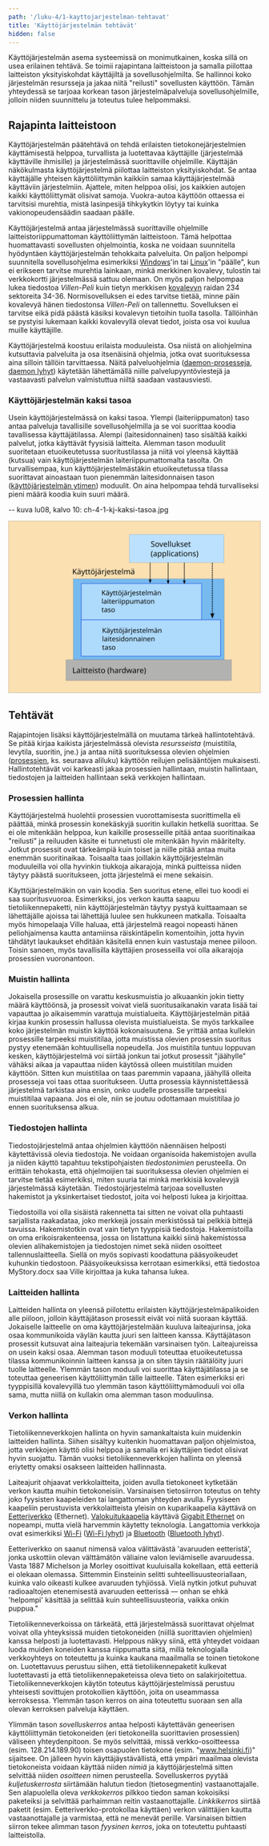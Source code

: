 ```yaml
---
path: '/luku-4/1-kayttojarjestelman-tehtavat'
title: 'Käyttöjärjestelmän tehtävät'
hidden: false
---
```


<div>
<lead>Käyttöjärjestelmän asema systeemissä on monimutkainen, koska sillä on usea erilainen tehtävä. Se toimii rajapintana laitteistoon ja samalla piilottaa laitteiston yksityiskohdat käyttäjiltä ja sovellusohjelmilta. Se hallinnoi koko järjestelmän resursseja ja jakaa niitä "reilusti" sovellusten käyttöön. Tämän yhteydessä se tarjoaa korkean tason järjestelmäpalveluja sovellusohjelmille, jolloin niiden suunnittelu ja toteutus tulee helpommaksi.</lead>
</div>

## Rajapinta laitteistoon
Käyttöjärjestelmän päätehtävä on tehdä erilaisten tietokonejärjestelmien käyttämisestä helppoa, turvallista ja luotettavaa käyttäjille (järjestelmää käyttäville ihmisille) ja järjestelmässä suorittaville ohjelmille. Käyttäjän näkökulmasta käyttöjärjestelmä piilottaa laitteiston yksityiskohdat. Se antaa käyttäjälle yhteisen käyttöliittymän kaikkiin samaa käyttäjärjestelmää käyttäviin järjestelmiin. Ajattele, miten helppoa olisi, jos kaikkien autojen kaikki käyttöliittymät olisivat samoja. Vuokra-autoa käyttöön ottaessa ei tarvitsisi murehtia, mistä lasinpesijä tihkykytkin löytyy tai kuinka vakionopeudensäädin saadaan päälle.

Käyttöjärjestelmä antaa järjestelmässä suorittaville ohjelmille laitteistoriippumattoman käyttöliittymän laitteistoon. Tämä helpottaa huomattavasti sovellusten ohjelmointia, koska ne voidaan suunnitella hyödyntäen käyttöjärjestelmän tehokkaita palveluita. On paljon helpompi suunnitella sovellusohjelma esimerkiksi [Windows](https://fi.wikipedia.org/wiki/Windows)'in tai [Linux](https://fi.wikipedia.org/wiki/Linux)'in "päälle", kun ei erikseen tarvitse murehtia lainkaan, minkä merkkinen kovalevy, tulostin tai verkkokortti järjestelmässä sattuu olemaan. On myös paljon helpompaa lukea tiedostoa _Villen-Peli_ kuin tietyn merkkisen [kovalevyn](https://fi.wikipedia.org/wiki/Kiintolevy) raidan 234 sektoreita 34-36. Normisovelluksen ei edes tarvitse tietää, minne päin kovalevyä hänen tiedostonsa _Villen-Peli_ on tallennettu. Sovelluksen ei tarvitse eikä pidä päästä käsiksi kovalevyn tietoihin tuolla tasolla. Tällöinhän se pystyisi lukemaan kaikki kovalevyllä olevat tiedot, joista osa voi kuulua muille käyttäjille.

Käyttöjärjestelmä koostuu erilaista moduuleista. Osa niistä on aliohjelmina kutsuttavia palveluita ja osa itsenäisinä ohjelmia, jotka ovat suorituksessa aina silloin tällöin tarvittaessa. Näitä palveluohjelmia
([daemon-prosesseja](https://en.wikipedia.org/wiki/Daemon_(computing)),
[daemon lyhyt](https://simple.wikipedia.org/wiki/Daemon_(computer_software)))
käytetään lähettämällä niille palvelupyyntöviestejä ja vastaavasti palvelun valmistuttua niiltä saadaan vastausviesti.

### Käyttöjärjestelmän kaksi tasoa
Usein käyttöjärjestelmässä on kaksi tasoa. Ylempi (laiteriippumaton) taso antaa palveluja tavallisille sovellusohjelmilla ja se voi suorittaa koodia tavallisessa käyttäjätilassa. Alempi (laitesidonnainen) taso sisältää kaikki palvelut, jotka käyttävät fyysisiä laitteita. Alemman tason moduulit suoritetaan etuoikeutetussa suoritustilassa ja niitä voi yleensä käyttää (kutsua) vain käyttöjärjestelmän laiteriippumattomalta tasolta. On turvallisempaa, kun käyttöjärjestelmästäkin etuoikeutetussa tilassa suorittavat ainoastaan tuon pienemmän laitesidonnaisen tason ([käyttöjärjestelmän ytimen](https://fi.wikipedia.org/wiki/K%C3%A4ytt%C3%B6j%C3%A4rjestelm%C3%A4n_ydin)) moduulit. On aina helpompaa tehdä turvalliseksi pieni määrä koodia kuin suuri määrä.

-- kuva lu08, kalvo 10: ch-4-1-kj-kaksi-tasoa.jpg

![Iso KJ-laatikko jaettu kahteen osaan. Yläosassa on KJ:n laiteriippumaton taso ja alaosassa sen laitesidonnainen taso. Ylhäältä päin KJ-laatikkoa käyttävät sovellukset. Alaosan laitesidonaisen tason alla on HW-laitteisto.](./ch-4-1-kj-kaksi-tasoa.svg)
<div>
<illustrations motive="ch-4-1-kj-kaksi-tasoa" frombottom="0" totalheight="100%"></illustrations>
</div>

## Tehtävät
Rajapintojen lisäksi käyttöjärjestelmällä on muutama tärkeä hallintotehtävä. Se pitää kirjaa kaikista järjestelmässä olevista _resursseista_ (muistitila, levytila, suoritin, jne.) ja antaa niitä suorituksessa olevien ohjelmien ([prosessien](https://fi.wikipedia.org/wiki/Prosessi_(tietotekniikka)), ks. seuraava aliluku) käyttöön reilujen pelisääntöjen mukaisesti. Hallintotehtävät voi karkeasti jakaa prosessien hallintaan, muistin hallintaan, tiedostojen ja laitteiden hallintaan sekä verkkojen hallintaan.

### Prosessien hallinta
Käyttöjärjestelmä huolehtii prosessien vuorottamisesta suorittimella eli päättää, minkä prosessin konekäskyjä suoritin kullakin hetkellä suorittaa. Se ei ole mitenkään helppoa, kun kaikille prosesseille pitää antaa suoritinaikaa "reilusti" ja reiluuden käsite ei tunnetusti ole mitenkään hyvin määritelty. Jotkut prosessit ovat tärkeämpiä kuin toiset ja niille pitää antaa muita enemmän suoritinaikaa. Toisaalta taas joillakin käyttöjärjestelmän moduuleilla voi olla hyvinkin tiukkoja aikarajoja, minkä puitteissa niiden täytyy päästä suoritukseen, jotta järjestelmä ei mene sekaisin.

Käyttöjärjestelmäkin on vain koodia. Sen suoritus etene, ellei tuo koodi ei saa suoritusvuoroa. Esimerkiksi, jos verkon kautta saapuu tietoliikennepaketti, niin käyttöjärjestelmän täytyy pystyä kuittaamaan se lähettäjälle ajoissa tai lähettäjä luulee sen hukkuneen matkalla. Toisaalta myös himopelaaja Ville haluaa, että järjestelmä reagoi nopeasti hänen peliohjaimensa kautta antamiinsa räiskintäpelin komentoihin, jotta hyvin tähdätyt laukaukset ehditään käsitellä ennen kuin vastustaja menee piiloon. Toisin sanoen, myös tavallisilla käyttäjien prosesseilla voi olla aikarajoja prosessien vuoronantoon.

### Muistin hallinta
Jokaisella prosessille on varattu keskusmuistia jo alkuaankin jokin tietty määrä käyttöönsä, ja prosessit voivat vielä suoritusaikanakin varata lisää tai vapauttaa jo aikaisemmin varattuja muistialueita. Käyttöjärjestelmän pitää kirjaa kunkin prosessin hallussa olevista muistialueista. Se myös tarkkailee koko järjestelmän muistin käyttöä kokonaisuutena. Se yrittää antaa kullekin prosessille tarpeeksi muistitilaa, jotta muistissa olevien prosessin suoritus pystyy etenemään kohtuullisella nopeudella. Jos muistitila tuntuu loppuvan kesken, käyttöjärjestelmä voi siirtää jonkun tai jotkut prosessit "jäähylle" vähäksi aikaa ja vapauttaa niiden käytössä olleen muistitilan muiden käyttöön. Sitten kun muistitilaa on taas paremmin vapaana, jäähyllä olleita prosesseja voi taas ottaa suoritukseen. Uutta prosessia käynnistettäessä järjestelmä tarkistaa aina ensin, onko uudelle prosessille tarpeeksi muistitilaa vapaana. Jos ei ole, niin se joutuu odottamaan muistitilaa jo ennen suorituksensa alkua.

### Tiedostojen hallinta
Tiedostojärjestelmä antaa ohjelmien käyttöön näennäisen helposti käytettävissä olevia tiedostoja. Ne voidaan organisoida hakemistojen avulla ja niiden käyttö tapahtuu tekstipohjaisten _tiedostonimien_ perusteella. On erittäin tehokasta, että ohjelmoijien tai suorituksessa olevien ohjelmien ei tarvitse tietää esimerkiksi, miten suuria tai minkä merkkisiä kovalevyjä järjestelmässä käytetään. Tiedostojärjestelmä tarjoaa sovellusten hakemistot ja yksinkertaiset tiedostot, joita voi helposti lukea ja kirjoittaa.

Tiedostoilla voi olla sisäistä rakennetta tai sitten ne voivat olla puhtaasti sarjallista raakadataa, joko merkkejä jossain merkistössä tai pelkkiä bittejä tavuissa. Hakemistotkin ovat vain tietyn tyyppisiä tiedostoja. Hakemistoilla on oma erikoisrakenteensa, jossa on listattuna kaikki siinä hakemistossa olevien alihakemistojen ja tiedostojen nimet sekä niiden osoitteet tallennuslaitteella. Siellä on myös sopivasti koodattuna pääsyoikeudet kuhunkin tiedostoon. Pääsyoikeuksissa kerrotaan esimerkiksi, että tiedostoa MyStory.docx saa Ville kirjoittaa ja kuka tahansa lukea.

### Laitteiden hallinta
Laitteiden hallinta on yleensä piilotettu erilaisten käyttöjärjestelmäpalikoiden alle piiloon, jolloin käyttäjätason prosessit eivät voi niitä suoraan käyttää. Jokaiselle laitteelle on oma käyttöjärjestelmään kuuluva laiteajurinsa, joka osaa kommunikoida väylän kautta juuri sen laitteen kanssa. Käyttäjätason prosessit kutsuvat aina laiteajuria tekemään varsinaisen työn. Laiteajureissa on usein kaksi osaa. Alemman tason moduuli toteuttaa etuoikeutetussa tilassa kommunikoinnin laitteen kanssa ja on siten täysin räätälöity juuri tuolle laitteelle. Ylemmän tason moduuli voi suorittaa käyttäjätilassa ja se toteuttaa geneerisen käyttöliittymän tälle laitteelle. Täten esimerkiksi eri tyyppisillä kovalevyillä tuo ylemmän tason käyttöliittymämoduuli voi olla sama, mutta niillä on kullakin oma alemman tason moduulinsa.

### Verkon hallinta
Tietoliikenneverkkojen hallinta on hyvin samankaltaista kuin muidenkin laitteiden hallinta. Siihen sisältyy kuitenkin huomattavan paljon ohjelmistoa, jotta verkkojen käyttö olisi helppoa ja samalla eri käyttäjien tiedot olisivat hyvin suojattu. Tämän vuoksi tietoliikenneverkkojen hallinta on yleensä eriytetty omaksi osakseen laitteiden hallinnasta.

Laiteajurit ohjaavat verkkolaitteita, joiden avulla tietokoneet kytketään verkon kautta muihin tietokoneisiin. Varsinaisen tietosiirron toteutus on tehty joko fyysisten kaapeleiden tai langattoman yhteyden avulla. Fyysiseen kaapeliin perustuvista verkkolaitteista yleisin on kuparikaapelia käyttävä on [Eetteriverkko](https://fi.wikipedia.org/wiki/Ethernet) (Ethernet). [Valokuitukaapelia](https://fi.wikipedia.org/wiki/Valokuitu) käyttävä [Gigabit Ethernet](https://fi.wikipedia.org/wiki/Gigabit_Ethernet) on nopeampi, mutta vielä harvemmin käytetty teknologia. Langattomia verkkoja ovat esimerkiksi
[Wi-Fi](https://en.wikipedia.org/wiki/Wi-Fi) ([Wi-Fi lyhyt](https://simple.wikipedia.org/wiki/Wi-Fi))
ja
[Bluetooth](https://fi.wikipedia.org/wiki/Bluetooth) ([Bluetooth lyhyt](https://simple.wikipedia.org/wiki/Bluetooth)).

<!-- note Eetteri. radiosignaali kulkee eetterissä -->

<text-box variant="example" name="Avaruuden eetteri">
    
Eetteriverkko on saanut nimensä valoa välittävästä 'avaruuden eetteristä', jonka uskottiin olevan välttämätön väliaine valon leviämiselle avaruudessa. Vasta 1887 Michelson ja Morley osoittivat kuuluisalla kokellaan, että eetteriä ei olekaan olemassa. Sittemmin Einsteinin selitti suhteellisuusteoriallaan, kuinka valo oikeasti kulkee avaruuden tyhjiössä. Vielä nytkin jotkut puhuvat radioaaltojen etenemisestä avaruuden eetterissä &mdash; onhan se ehkä 'helpompi' käsittää ja selittää kuin suhteellisuusteoria, vaikka onkin puppua."

</text-box>

Tietoliikenneverkoissa on tärkeätä, että järjestelmässä suorittavat ohjelmat voivat olla yhteyksissä muiden tietokoneiden (niillä suorittavien ohjelmien) kanssa helposti ja luotettavasti. Helppous näkyy siinä, että yhteydet voidaan luoda muiden koneiden kanssa riippumatta siitä, millä teknologialla verkkoyhteys on toteutettu ja kuinka kaukana maailmalla se toinen tietokone on. Luotettavuus perustuu siihen, että tietoliikennepaketit kulkevat luotettavasti ja että tietoliikennepaketeissa oleva tieto on salakirjoitettua. Tietoliikenneverkkojen käytön toteutus käyttöjärjestelmissä perustuu yhteisesti sovittujen protokollien käyttöön, joita on useammassa kerroksessa. Ylemmän tason kerros on aina toteutettu suoraan sen alla olevan kerroksen palveluja käyttäen.

Ylimmän tason _sovelluskerros_ antaa helposti käytettävän geneerisen käyttöliittymän tietokoneiden (eri tietokoneilla suorittavien prosessien) väliseen yhteydenpitoon. Se myös selvittää, missä verkko-osoitteessa (esim. 128.214.189.90) toisen osapuolen tietokone (esim. "www.helsinki.fi)" sijaitsee. On jälleen hyvin käyttäjäystävällistä, että ympäri maailmaa olevista tietokoneista voidaan käyttää niiden _nimiä_ ja käyttöjärjestelmä sitten selvittää niiden _osoitteen_ nimen perusteella. Sovelluskerros pyytää _kuljetuskerrosta_ siirtämään halutun tiedon (tietosegmentin) vastaanottajalle. Sen alapuolella oleva _verkkokerros_ pilkkoo tiedon saman kokoisiksi paketeiksi ja selvittää parhaimman reitin vastaanottajalle. _Linkkikerros_ siirtää paketit (esim. Eetteriverkko-protokollaa käyttäen) verkon välittäjien kautta vastaanottajalle ja varmistaa, että ne menevät perille. Varsinaisen bittien siirron tekee alimman tason _fyysinen kerros_, joka on toteutettu puhtaasti laitteistolla.

<!-- Quizes 4.1.1-3 -->
<div><quiznator id="5c371b7514524713f959c80d"></quiznator></div>
<div><quiznator id="5c372a6214524713f959c84b"></quiznator></div>
<div><quiznator id="5c372d30017ffc13eddc56d4"></quiznator></div>

